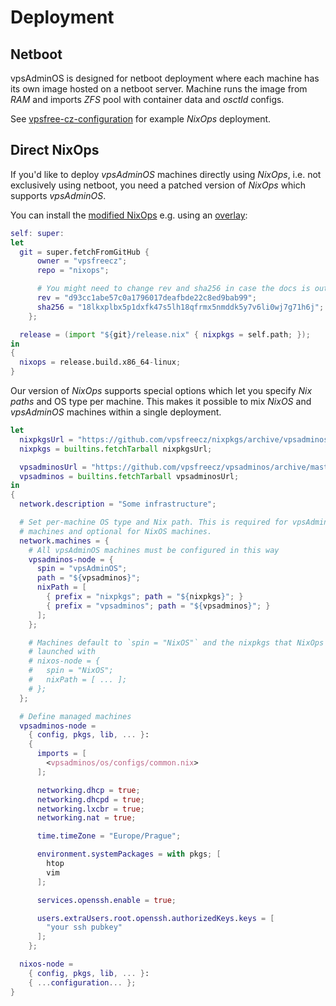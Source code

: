 # Deployment

## Netboot
vpsAdminOS is designed for netboot deployment where each machine has its own
image hosted on a netboot server. Machine runs the image from *RAM* and imports
*ZFS* pool with container data and *osctld* configs.

See [vpsfree-cz-configuration] for example *NixOps* deployment.


## Direct NixOps
If you'd like to deploy *vpsAdminOS* machines directly using *NixOps*, i.e. not
exclusively using netboot, you need a patched version of *NixOps* which supports
*vpsAdminOS*.

You can install the [modified NixOps] e.g. using an [overlay]:

```nix
self: super:
let
  git = super.fetchFromGitHub {
      owner = "vpsfreecz";
      repo = "nixops";

      # You might need to change rev and sha256 in case the docs is outdated
      rev = "d93cc1abe57c0a1796017deafbde22c8ed9bab99";
      sha256 = "18lkxplbx5p1dxfk47s5lh18qfrmx5nmddk5y7v6li0wj7g71h6j";
    };

  release = (import "${git}/release.nix" { nixpkgs = self.path; });
in
{
  nixops = release.build.x86_64-linux;
}
```

Our version of *NixOps* supports special options which let you specify *Nix paths*
and OS type per machine. This makes it possible to mix *NixOS* and *vpsAdminOS*
machines within a single deployment.

```nix
let
  nixpkgsUrl = "https://github.com/vpsfreecz/nixpkgs/archive/vpsadminos.tar.gz";
  nixpkgs = builtins.fetchTarball nixpkgsUrl;

  vpsadminosUrl = "https://github.com/vpsfreecz/vpsadminos/archive/master.tar.gz";
  vpsadminos = builtins.fetchTarball vpsadminosUrl;
in
{
  network.description = "Some infrastructure";

  # Set per-machine OS type and Nix path. This is required for vpsAdminOS
  # machines and optional for NixOS machines.
  network.machines = {
    # All vpsAdminOS machines must be configured in this way
    vpsadminos-node = {
      spin = "vpsAdminOS";
      path = "${vpsadminos}";
      nixPath = [
        { prefix = "nixpkgs"; path = "${nixpkgs}"; }
        { prefix = "vpsadminos"; path = "${vpsadminos}"; }
      ];
    };

    # Machines default to `spin = "NixOS"` and the nixpkgs that NixOps was
    # launched with
    # nixos-node = {
    #   spin = "NixOS";
    #   nixPath = [ ... ];
    # };
  };

  # Define managed machines
  vpsadminos-node =
    { config, pkgs, lib, ... }:
    {
      imports = [
        <vpsadminos/os/configs/common.nix>
      ];

      networking.dhcp = true;
      networking.dhcpd = true;
      networking.lxcbr = true;
      networking.nat = true;

      time.timeZone = "Europe/Prague";

      environment.systemPackages = with pkgs; [
        htop
        vim
      ];

      services.openssh.enable = true;

      users.extraUsers.root.openssh.authorizedKeys.keys = [
        "your ssh pubkey"
      ];
    };

  nixos-node =
    { config, pkgs, lib, ... }:
    { ...configuration... };
}
```

[vpsfree-cz-configuration]: https://github.com/vpsfreecz/vpsfree-cz-configuration
[modified NixOps]: https://github.com/vpsfreecz/nixops
[overlay]: https://nixos.org/nixpkgs/manual/#sec-overlays-install
